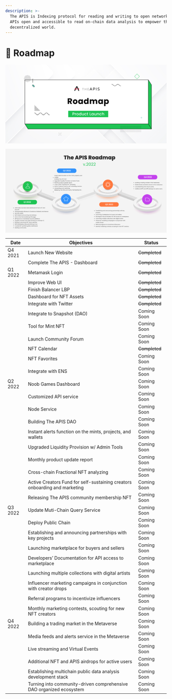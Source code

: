```yaml
---
description: >-
  The APIS is Indexing protocol for reading and writing to open networks.Making
  APIs open and accessible to read on-chain data analysis to empower the
  decentralized world.
---
```


# 🤖 Roadmap

![](<.gitbook/assets/ROADMAP Q1.jpg>)

![](.gitbook/assets/roadmap.jpg)

| Date    | Objectives                                                                 | Status        |
| ------- | -------------------------------------------------------------------------- | ------------- |
| Q4 2021 | Launch New Website                                                         | ~~Completed~~ |
|         | Complete The APIS - Dashboard                                              | ~~Completed~~ |
| Q1 2022 | Metamask Login                                                             | ~~Completed~~ |
|         | Improve Web UI                                                             | ~~Completed~~ |
|         | Finish Balancer LBP                                                        | ~~Completed~~ |
|         | Dashboard for NFT Assets                                                   | ~~Completed~~ |
|         | Integrate with Twitter                                                     | ~~Completed~~ |
|         | Integrate to Snapshot (DAO)                                                | Coming Soon   |
|         | Tool for Mint NFT                                                          | Coming Soon   |
|         | Launch Community Forum                                                     | Coming Soon   |
|         | NFT Calendar                                                               | ~~Completed~~ |
|         | NFT Favorites                                                              | Coming Soon   |
|         | Integrate with ENS                                                         | Coming Soon   |
| Q2 2022 | Noob Games Dashboard                                                       | Coming Soon   |
|         | Customized API service                                                     | Coming Soon   |
|         | Node Service                                                               | Coming Soon   |
|         | Building The APIS DAO                                                      | Coming Soon   |
|         | Instant alerts function on the mints, projects, and wallets                | Coming Soon   |
|         | Upgraded Liquidity Provision w/ Admin Tools                                | Coming Soon   |
|         | Monthly product update report                                              | Coming Soon   |
|         | Cross-chain Fractional NFT analyzing                                       | Coming Soon   |
|         | Active Creators Fund for self-sustaining creators onboarding and marketing | Coming Soon   |
|         | Releasing The APIS community membership NFT                                | Coming Soon   |
| Q3 2022 | Update Muti-Chain Query Service                                            | Coming Soon   |
|         | Deploy Public Chain                                                        | Coming Soon   |
|         | Establishing and announcing partnerships with key projects                 | Coming Soon   |
|         | Launching marketplace for buyers and sellers                               | Coming Soon   |
|         | Developers’ Documentation for API access to marketplace                    | Coming Soon   |
|         | Launching multiple collections with digital artists                        | Coming Soon   |
|         | Influencer marketing campaigns in conjunction with creator drops           | Coming Soon   |
|         | Referral programs to incentivize influencers                               | Coming Soon   |
|         | Monthly marketing contests, scouting for new NFT creators                  | Coming Soon   |
| Q4 2022 | Building a trading market in the Metaverse                                 | Coming Soon   |
|         | Media feeds and alerts service in the Metaverse                            | Coming Soon   |
|         | Live streaming and Virtual Events                                          | Coming Soon   |
|         | Additional NFT and APIS airdrops for active users                          | Coming Soon   |
|         | Establishing multichain public data analysis development stack             | Coming Soon   |
|         | Turning into community-driven comprehensive DAO organized ecosystem        | Coming Soon   |
